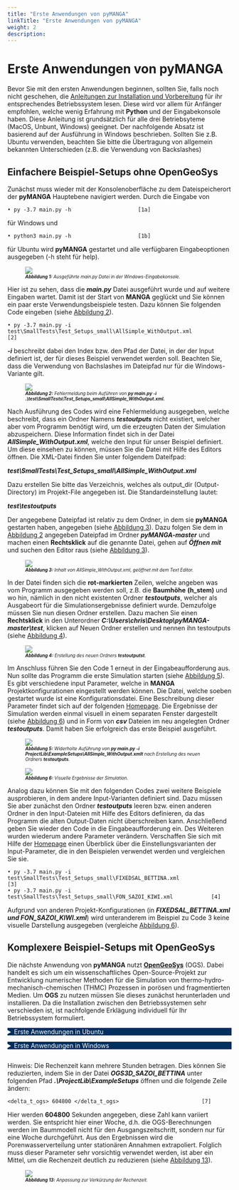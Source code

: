 ```yaml
---
title: "Erste Anwendungen von pyMANGA"
linkTitle: "Erste Anwendungen von pyMANGA"
weight: 2
description:
---
```

# Erste Anwendungen von pyMANGA

<head>
<style type="text/css">
<!--
details summary {color: white; background: #00305E; margin-bottom: 1em;}
-->
</style>
</head>

Bevor Sie mit den ersten Anwendungen beginnen, sollten Sie, falls noch nicht geschehen, die <a href="/de/docs/erste_schritte/installation">Anleitungen zur Installation und Vorbereitung</a> für ihr entsprechendes Betriebssystem lesen.
Diese wird vor allem für Anfänger empfohlen, welche wenig Erfahrung mit **Python** und der Eingabekonsole haben.
Diese Anleitung ist grundsätzlich für alle drei Betriebsyteme (MacOS, Unbunt, Windows) geeignet.
Der nachfolgende Absatz ist basierend auf der Ausführung in Windows beschrieben.
Sollten Sie z.B. Ubuntu verwenden, beachten Sie bitte die Übertragung von allgemein bekannten Unterschieden (z.B. die Verwendung von Backslashes)

## Einfachere Beispiel-Setups ohne OpenGeoSys

Zunächst muss wieder mit der Konsolenoberfläche zu dem Dateispeicherort der **pyMANGA** Hauptebene navigiert werden.
Durch die Eingabe von 

	• py -3.7 main.py -h  			         [1a]

für Windows und

	• python3 main.py -h  			         [1b]

für Ubuntu wird **pyMANGA** gestartet und alle verfügbaren Eingabeoptionen ausgegeben (-h steht für help).

<figure>
<a name="Abbildung_1"></a>
<img src="/pictures/getting_started/first_applications_of_pymanga/running_pymanga.jpg">
<figcaption><font size = "1"><i><b>Abbildung 1:</b> Ausgeführte main.py Datei in der Windows-Eingabekonsole.</i></font></figcaption>
</figure><p>

Hier ist zu sehen, dass die ***main.py*** Datei ausgeführt wurde und auf weitere Eingaben wartet.
Damit ist der Start von **MANGA** geglückt und Sie können ein paar erste Verwendungsbeispiele testen.
Dazu können Sie folgenden Code eingeben (siehe <a href="/de/docs/erste_schritte/erste_anwendungen_von_pymanga/#Abbildung_2">Abbildung 2</a>).

	• py -3.7 main.py -i test\SmallTests\Test_Setups_small\AllSimple_WithOutput.xml			  [2]

***-i*** beschreibt dabei den Index bzw. den Pfad der Datei, in der der Input definiert ist, der für dieses Beispiel verwendet werden soll.
Beachten Sie, dass die Verwendung von Bachslashes im Dateipfad nur für die Windows-Variante gilt. 

<figure>
<a name="Abbildung_2"></a>
<img src="/pictures/getting_started/first_applications_of_pymanga/error_output.jpg">
<figcaption><font size = "1"><i><b>Abbildung 2:</b> Fehlermeldung beim Auführen von <b>py main.py -i .\test\SmallTests\Test_Setups_small\AllSimple_WithOutput.xml.</b></i></font></figcaption>
</figure><p>

Nach Ausführung des Codes wird eine Fehlermeldung ausgegeben, welche beschreibt, dass ein Ordner Namens ***testoutputs*** nicht existiert, welcher aber vom Programm benötigt wird, um die erzeugten Daten der Simulation abzuspeichern.
Diese Information findet sich in der Datei ***AllSimple_WithOutput.xml***, welche den Input für unser Beispiel definiert.
Um diese einsehen zu können, müssen Sie die Datei mit Hilfe des Editors öffnen.
Die XML-Datei finden Sie unter folgendem Dateifpad:

***test\SmallTests\Test_Setups_small\AllSimple_WithOutput.xml***


Dazu erstellen Sie bitte das Verzeichnis, welches als output_dir (Output-Directory) im Projekt-File angegeben ist. Die Standardeinstellung lautet:

***test\testoutputs***


Der angegebene Dateipfad ist relativ zu dem Ordner, in dem sie **pyMANGA** gestarten haben, angegeben (siehe <a href="/de/docs/erste_schritte/erste_anwendungen_von_pymanga/#Abbildung_3">Abbildung 3</a>).
Dazu folgen Sie dem in <a href="/de/docs/erste_schritte/erste_anwendungen_von_pymanga/#Abbildung_2">Abbildung 2</a> angegeben Dateipfad im Ordner ***pyMANGA-master*** und machen einen **Rechtsklick** auf die genannte Datei, gehen auf ***Öffnen mit*** und suchen den Editor raus (siehe <a href="/de/docs/erste_schritte/erste_anwendungen_von_pymanga/#Abbildung_3">Abbildung 3</a>).

<figure>
<a name="Abbildung_3"></a>
<img src="/pictures/getting_started/first_applications_of_pymanga/control_file.jpg">
<figcaption><font size = "1"><i><b>Abbildung 3:</b> Inhalt von </b>AllSimple_WithOutput.xml</b>, geöffnet mit dem Text Editor.</i></font></figcaption>
</figure><p>

In der Datei finden sich die **rot-markierten** Zeilen, welche angeben was vom Programm ausgegeben werden soll, z.B. die **Baumhöhe** **(h_stem)** und wo hin, nämlich in den nicht existenten Ordner ***testoutputs***, welcher als Ausgabeort für die Simulationsergebnisse definiert wurde.
Demzufolge müssen Sie nun diesen Ordner erstellen.
Dazu machen Sie einen **Rechtsklick** in den Unterordner ***C:\Users\chris\Desktop\pyMANGA-master\test***, klicken auf Neuen Ordner erstellen und nennen ihn testoutputs (siehe <a href="/de/docs/erste_schritte/erste_anwendungen_von_pymanga/#Abbildung_4">Abbildung 4</a>).

<figure>
<a name="Abbildung_4"></a>
<img src="/pictures/getting_started/first_applications_of_pymanga/create_output_folder.jpg">
<figcaption><font size = "1"><i><b>Abbildung 4:</b> Erstellung des neuen Ordners <b>testoutputst</b>.</i></font></figcaption>
</figure><p>

Im Anschluss führen Sie den Code 1 erneut in der Eingabeaufforderung aus.
Nun sollte das Programm die erste Simulation starten (siehe <a href="/de/docs/erste_schritte/erste_anwendungen_von_pymanga/#Abbildung_5">Abbildung 5</a>).
Es gibt verschiedene input Parameter, welche in <b>MANGA</b> Projektkonfigurationen eingestellt werden können.
Die Datei, welche soeben gestartet wurde ist eine Konfigurationsdatei.
Eine Beschreibung dieser Parameter findet sich auf der folgenden [Homepage](https://jbathmann.github.io/pyMANGA/project_dox__MangaProject__MangaProject.html "https://jbathmann.github.io/pyMANGA/project_dox__MangaProject__MangaProject.html").
Die Ergebnisse der Simulation werden einmal visuell in einem separaten Fenster dargestellt (siehe <a href="/de/docs/erste_schritte/erste_anwendungen_von_pymanga/#Abbildung_6">Abbildung 6</a>) und in Form von ***csv*** Dateien im neu angelegten Ordner ***testoutputs***.
Damit haben Sie erfolgreich das erste Beispiel ausgeführt.

<figure>
<a name="Abbildung_5"></a>
<img src="/pictures/getting_started/first_applications_of_pymanga/running_pymanga_output_exists.jpg">
<figcaption><font size = "1"><i><b>Abbildung 5:</b> Widerholte Auführung von  <b>py main.py -i ProjectLib\ExampleSetups\AllSimple_WithOutput.xmlt</b> nach Erstellung des neuen Ordners <b>testoutputs</b>.</i></font></figcaption>
</figure><p>

<figure>
<a name="Abbildung_6"></a>
<img src="/pictures/getting_started/first_applications_of_pymanga/results_matplotlib.jpg">
<figcaption><font size = "1"><i><b>Abbildung 6:</b> Visuelle Ergebnisse der Simulation.</i></font></figcaption>
</figure><p>

Analog dazu können Sie mit den folgenden Codes zwei weitere Beispiele ausprobieren, in dem andere Input-Varianten definiert sind.
Dazu müssen Sie aber zunächst den Ordner ***testoutputs*** leeren bzw. einen anderen Ordner in den Input-Dateien mit Hilfe des Editors definieren, da das Programm die alten Output-Daten nicht überschreiben kann.
Anschließend geben Sie wieder den Code in die Eingabeaufforderung ein.
Des Weiteren wurden wiederum andere Parameter verändern.
Verschaffen Sie sich mit Hilfe der [Homepage](https://jbathmann.github.io/pyMANGA/project_dox__MangaProject__MangaProject.html "https://jbathmann.github.io/pyMANGA/project_dox__MangaProject__MangaProject.html") einen Überblick über die Einstellungsvarianten der Input-Parameter, die in den Beispielen verwendet werden und vergleichen Sie sie.


	• py -3.7 main.py -i test\SmallTests\Test_Setups_small\FIXEDSAL_BETTINA.xml 			 [3] 
	• py -3.7 main.py -i test\SmallTests\Test_Setups_small\FON_SAZOI_KIWI.xml			 [4]

Aufgrund von anderen Projekt-Konfigurationen (in ***FIXEDSAL_BETTINA.xml und FON_SAZOI_KIWI.xml***) wird unteranderem im Beispiel zu Code 3 keine visuelle Darstellung ausgegeben (vergleiche <a href="/de/docs/erste_schritte/erste_anwendungen_von_pymanga/#Abbildung_6">Abbildung 6</a>).

## Komplexere Beispiel-Setups mit OpenGeoSys


Die nächste Anwendung von **pyMANGA** nutzt <a href="https://www.opengeosys.org/">**OpenGeoSys**</a> (OGS).
Dabei handelt es sich um ein wissenschaftliches Open-Source-Projekt zur Entwicklung numerischer Methoden für die Simulation von thermo-hydro-mechanisch-chemischen (THMC) Prozessen in porösen und fragmentierten Medien.
Um **OGS** zu nutzen müssen Sie dieses zunächst herunterladen und installieren.
Da die Installation zwischen den Betriebssystemen sehr verschieden ist, ist nachfolgende Erklägung individuell für Ihr Betriebssystem formuliert.


<details>
<summary >Erste Anwendungen in Ubuntu</summary>
<p>

Auf dieser <a href="https://github.com/ufz/ogs/releases/tag/6.2.2">Homepage</a> finden Sie am Seitenende mehrere Varianten der OGS-Version 6.2.2.
Wählen Sie die Variante **"ogs-6.2.2-Linux-5.3.4-arch1-1-ARCH-x64-python--de-utils"** aus und laden Sie den komprimierten Ordner herunter oder benutzen Sie direkt diesen [Link](https://github.com/ufz/ogs/releases/download/6.2.2/ogs-6.2.2-Linux-5.3.4-arch1-1-ARCH-x64-python-de-utils.tar.gz).
**Stellen Sie bitte sicher, dass Sie exakt diese Version von OGS downloaden.**

Entpacken Sie den Ordner und verschieben Sie die drei in diesem enthaltene Ordner (_bin_, _lib_ und _share_) ausgehend von der pyMANGA-Hauptebene in folgenden Ordner:

	./TreeModelLib/BelowgroundCompetition/OGS

Die Dateien müssen direkt in diesem Ordner liegen.
Um zu überprüfen ob OGS auf Ihrem Rechner ausführbar ist, öffnen Sie ein Terminal in der **pyMANGA**-Hauptebene und geben Sie folgendes ein:

	./TreeModelLib/BelowgroundCompetition/OGS/bin/ogs

Lässt sich OGS korrekt ausführen, erhalten Sie folgende Ausgabe:




	PARSE ERROR:
	             Required argument missing: project-file

	Brief USAGE: 
	   ./ogs  [--enable-fpe] [--unbuffered-std-out]
	          [--config-warnings-nonfatal] [-l <LOG_LEVEL>] [-o <PATH>] [-r
	          <PATH>] [--] [--version] [-h] <PROJECT_FILE>

Sollte das nicht funktionieren, überprüfen Sie zunächst ob sie das Python-Modul "vtk" in der Version 8.1.2 installiert haben.
Lesen Sie hierzu auch den <a href="/de/docs/erste_schritte/installation#Installation_Ubuntu">Abschnitt zur Installation von pyMANGA in Ubuntu</a>.
Wenn Sie an dieser Stelle auf unüberwindbare Probleme stoßen <a href="/de/impressum">kontaktieren</a> Sie uns.


Nun können Sie das nächste Anwendungsbeispiel starten, indem Sie ein Terminal in der **pyMANGA**-Hauptebene öffnen und nachfolgenden Befehl eingeben:

	python3 main.py -i test/LargeTests/Test_Setups_large/OGS3D_SAZOI_BETTINA.xml 


</p>
</details>

<details>
<summary>Erste Anwendungen in Windows</summary>
<p>

Um **OGS** zu installieren gehen Sie auf die folgende [Homepage](https://www.opengeosys.org/releases/ "https://www.opengeosys.org/releases/")  und scrollen bis Sie die **Version** **6.3.0** finden und downloaden diese (siehe <a href="/de/docs/erste_schritte/erste_anwendungen_von_pymanga/#Abbildung_7">Abbildung 7</a> und <a href="/de/docs/erste_schritte/erste_anwendungen_von_pymanga/#Abbildung_8">Abbildung 8</a>).


<figure>
<a name="Abbildung_7"></a>
<img src="/pictures/getting_started/first_applications_of_pymanga/download_ogs_windows.jpg">
<figcaption><font size = "1"><i><b>Abbildung 7:</b> Versionsauswahl von <b>OGS</b>.</i></font></figcaption>
</figure><p>

<figure>
<a name="Abbildung_8"></a>
<img src="/pictures/getting_started/first_applications_of_pymanga/Download_von_OGS 6.3.0.jpg">
<figcaption><font size = "1"><i><b>Abbildung 8:</b> Download von OGS 6.3.0.</i></font></figcaption>
</figure><p>

Wählen Sie, entsprechend ihres Betriebssystems, die zu downloadende Datei aus.
Anschließend entpacken Sie die Zip Datei, kopieren den ***Bin*** Ordner und fügen diese in den ***pyMANGA-master*** Ordner in den folgenden Pfad ein (siehe <a href="/de/docs/erste_schritte/erste_anwendungen_von_pymanga/#Abbildung_9">Abbildung 9</a>).

	\pyMANGA-master\TreeModelLib\BelowgroundCompetition\OGS					 [5]

<figure>
<a name="Abbildung_9"></a>
<img src="/pictures/getting_started/first_applications_of_pymanga/ogs_path.jpg">
<figcaption><font size = "1"><i><b>Abbildung 9:</b> Einfügen von OGS in den pyMANGA-master Ordner.</i></font></figcaption>
</figure><p>

Damit ist **OGS** installiert.
Um zu testen ob es ordnungsgemäß funktioniert, öffnen Sie den ***Bin*** Ordner, drücken **shift** und die **rechte** Maustaste und wählen **PowerShell-Fenster** **hier** **öffnen** (siehe <a href="/de/docs/erste_schritte/erste_anwendungen_von_pymanga/#Abbildung_10">Abbildung 10</a>).

<figure>
<a name="Abbildung_10"></a>
<img src="/pictures/getting_started/first_applications_of_pymanga/ogs_powershell.jpg">
<figcaption><font size = "1"><i><b>Abbildung 10:</b> Öffnen eines PowerShell-Terminals</i></font></figcaption>
</figure><p>

Kopieren Sie den Pfad, der im **PowerShell-Fenster** angezeigt wird, und hängen Sie ***\OGS*** an und führen dies mit der **Eingabetaste** aus.
In der folgenden <a href="/de/docs/erste_schritte/erste_anwendungen_von_pymanga/#Abbildung_11">Abbildung 11</a> sehen Sie die Ausgabe des **PowerShell-Fensters**, wenn **OGS** reibungslos funktioniert. 

<figure>
<a name="Abbildung_11"></a>
<img src="/pictures/getting_started/first_applications_of_pymanga/output_ogs_runs.jpg">
<figcaption><font size = "1"><i><b> Abbildung 11:</b> Ausgabe bei Ordnungsgemäßer Funktion von OGS.</i></font></figcaption>
</figure><p>

Nun können Sie das nächste Anwendungsbeispiel starten, indem Sie wie gehabt die Eingabeaufforderung im ***pyMANGA-master*** Ordner öffnen und pyMANGA starten.
Anschließend geben Sie den nachfolgenden Befehl ein (siehe <a href="/de/docs/erste_schritte/erste_anwendungen_von_pymanga/#Abbildung_12">Abbildung 12</a>).

	py -3.7 main.py -i test\LargeTests\Test_Setups_large\OGS3D_SAZOI_BETTINA.xml 				 [6]

<figure>
<a name="Abbildung_12"></a>
<img src="/pictures/getting_started/first_applications_of_pymanga/run_ogs_sample_setup.jpg">
<figcaption><font size = "1"><i><b>Abbildung 12:</b> zeigt die Ausführung des Anwendungsbeispiels mit OGS.</i></font></figcaption>
</figure><p>

</p>
</details>

Hinweis: Die Rechenzeit kann mehrere Stunden betragen.
Dies können Sie reduzierten, indem Sie in der Datei ***OGS3D_SAZOI_BETTINA*** unter folgenden Pfad ***.\ProjectLib\ExampleSetups*** öffnen und die folgende Zeile ändern:

	<delta_t_ogs> 604800 </delta_t_ogs>							 [7]

Hier werden **604800** Sekunden angegeben, diese Zahl kann variiert werden.
Sie entspricht hier einer Woche, d.h. die OGS-Berechnungen werden im Baummodell nicht für den Ausgangszeitschritt, sondern nur für eine Woche durchgeführt.
Aus den Ergebnissen wird die Porenwasserverteilung unter stationären Annahmen extrapoliert.
Folglich muss dieser Parameter sehr vorsichtig verwendet werden, ist aber ein Mittel, um die Rechenzeit deutlich zu reduzieren (siehe <a href="/de/docs/erste_schritte/erste_anwendungen_von_pymanga/#Abbildung_13">Abbildung 13</a>).

<figure>
<a name="Abbildung_13"></a>
<img src="/pictures/getting_started/first_applications_of_pymanga/set_timestep_length.jpg">
<figcaption><font size = "1"><i><b>Abbildung 13:</b> Anpassung zur Verkürzung der Rechenzeit.</i></font></figcaption>
</figure><p>

